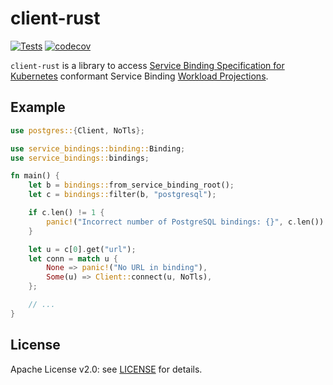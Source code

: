 # client-rust

[![Tests](https://github.com/nebhale/client-rust/workflows/Tests/badge.svg?branch=main)](https://github.com/nebhale/client-rust/actions/workflows/tests.yaml)
[![codecov](https://codecov.io/gh/nebhale/client-rust/branch/main/graph/badge.svg)](https://codecov.io/gh/nebhale/client-rust)

`client-rust` is a library to access [Service Binding Specification for Kubernetes](https://k8s-service-bindings.github.io/spec/) conformant Service Binding [Workload Projections](https://k8s-service-bindings.github.io/spec/#workload-projection).

## Example

```rust
use postgres::{Client, NoTls};

use service_bindings::binding::Binding;
use service_bindings::bindings;

fn main() {
    let b = bindings::from_service_binding_root();
    let c = bindings::filter(b, "postgresql");

    if c.len() != 1 {
        panic!("Incorrect number of PostgreSQL bindings: {}", c.len())
    }

    let u = c[0].get("url");
    let conn = match u {
        None => panic!("No URL in binding"),
        Some(u) => Client::connect(u, NoTls),
    };

    // ...
}
```

## License

Apache License v2.0: see [LICENSE](./LICENSE) for details.
